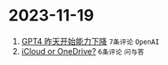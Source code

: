 # 2023-11-19

1. [GPT4 昨天开始能力下降](https://www.v2ex.com/t/993163) `7条评论` `OpenAI`
1. [iCloud or OneDrive?](https://www.v2ex.com/t/993158) `6条评论` `问与答`
